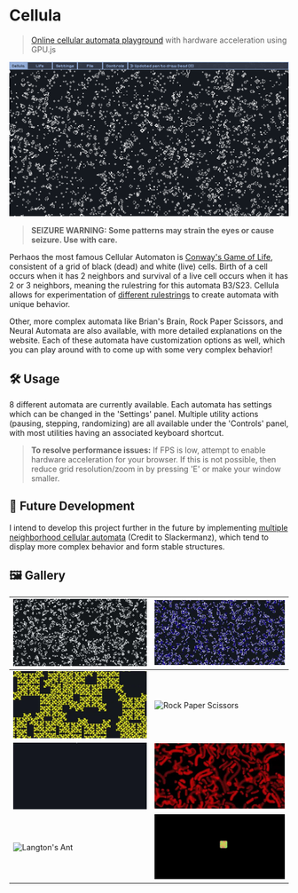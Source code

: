 # Cellula

> [Online cellular automata playground](https://niyaz-mohamed.github.io/Cellula) with hardware acceleration using GPU.js

![Made with pure HTML, CSS, and JS](images/Thumbnail/Thumbnail.gif)

> **SEIZURE WARNING: Some patterns may strain the eyes or cause seizure. Use with care.**

Perhaos the most famous Cellular Automaton is [Conway's Game of Life](https://en.wikipedia.org/wiki/Conway%27s_Game_of_Life), consistent of a grid of black (dead) and white (live) cells. Birth of a cell occurs when it has 2 neighbors and survival of a live cell occurs when it has 2 or 3 neighbors, meaning the rulestring for this automata B3/S23. Cellula allows for experimentation of [different rulestrings](https://conwaylife.com/wiki/List_of_Life-like_rules) to create automata with unique behavior.

Other, more complex automata like Brian's Brain, Rock Paper Scissors, and Neural Automata are also available, with more detailed explanations on the website. Each of these automata have customization options as well, which you can play around with to come up with some very complex behavior!

## 🛠️ Usage

8 different automata are currently available. Each automata has settings which can be changed in the 'Settings' panel. Multiple utility actions (pausing, stepping, randomizing) are all available under the 'Controls' panel, with most utilities having an associated keyboard shortcut.

> **To resolve performance issues:** If FPS is low, attempt to enable hardware acceleration for your browser. If this is not possible, then reduce grid resolution/zoom in by pressing 'E' or make your window smaller.

## 🚀 Future Development

I intend to develop this project further in the future by implementing [multiple neighborhood cellular automata](https://slackermanz.com/understanding-multiple-neighborhood-cellular-automata/) (Credit to Slackermanz), which tend to display more complex behavior and form stable structures.

## 🖼️ Gallery

| ![Game of Life](https://raw.githubusercontent.com/Niyaz-Mohamed/Cellula/main/images/Life.webp)        | ![Brian's Brain](https://raw.githubusercontent.com/Niyaz-Mohamed/Cellula/main/images/BrianBrain.webp) |
| ----------------------------------------------------------------------------------------------------- | ----------------------------------------------------------------------------------------------------- |
| ![Wireworld](https://raw.githubusercontent.com/Niyaz-Mohamed/Cellula/main/images/Wireworld.webp)      | ![Rock Paper Scissors](https://raw.githubusercontent.com/Niyaz-Mohamed/Cellula/main/images/RPS.webp)  |
| ![Elementary](https://raw.githubusercontent.com/Niyaz-Mohamed/Cellula/main/images/Elementary.webp)    | ![Neural](https://raw.githubusercontent.com/Niyaz-Mohamed/Cellula/main/images/Neural.webp)            |
| ![Langton's Ant](https://raw.githubusercontent.com/Niyaz-Mohamed/Cellula/main/images/LangtonAnt.webp) | ![Huegene](https://raw.githubusercontent.com/Niyaz-Mohamed/Cellula/main/images/Huegene.webp)          |
